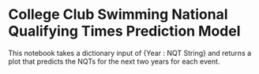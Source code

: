 # College Club Swimming National Qualifying Times Prediction Model
This notebook takes a dictionary input of {Year : NQT String} and returns a plot that predicts the NQTs for the next two years for each event.
